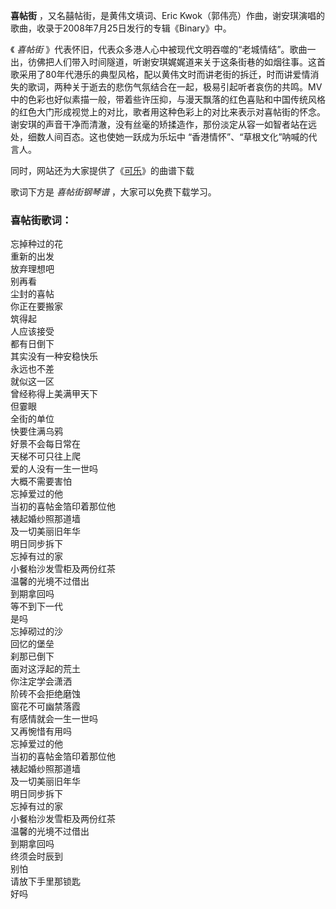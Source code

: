 

**喜帖街** ，又名囍帖街，是黄伟文填词、Eric Kwok（郭伟亮）作曲，谢安琪演唱的歌曲，收录于2008年7月25日发行的专辑《Binary》中。

《 _喜帖街_
》代表怀旧，代表众多港人心中被现代文明吞噬的“老城情结”。歌曲一出，彷佛把人们带入时间隧道，听谢安琪娓娓道来关于这条街巷的如烟往事。这首歌采用了80年代港乐的典型风格，配以黄伟文时而讲老街的拆迁，时而讲爱情消失的歌词，两种关于逝去的悲伤气氛结合在一起，极易引起听者哀伤的共鸣。MV中的色彩也好似素描一般，带着些许压抑，与漫天飘落的红色喜贴和中国传统风格的红色大门形成视觉上的对比，歌者用这种色彩上的对比来表示对喜帖街的怀念。谢安琪的声音干净而清澈，没有丝毫的矫揉造作，那份淡定从容一如智者站在远处，细数人间百态。这也使她一跃成为乐坛中
“香港情怀”、“草根文化”呐喊的代言人。

同时，网站还为大家提供了《[可乐](Music-9006-可乐-谢安琪.html "可乐")》的曲谱下载

歌词下方是 _喜帖街钢琴谱_ ，大家可以免费下载学习。

### 喜帖街歌词：

忘掉种过的花  
重新的出发  
放弃理想吧  
别再看  
尘封的喜帖  
你正在要搬家  
筑得起  
人应该接受  
都有日倒下  
其实没有一种安稳快乐  
永远也不差  
就似这一区  
曾经称得上美满甲天下  
但霎眼  
全街的单位  
快要住满乌鸦  
好景不会每日常在  
天梯不可只往上爬  
爱的人没有一生一世吗  
大概不需要害怕  
忘掉爱过的他  
当初的喜帖金箔印着那位他  
裱起婚纱照那道墙  
及一切美丽旧年华  
明日同步拆下  
忘掉有过的家  
小餐枱沙发雪柜及两份红茶  
温馨的光境不过借出  
到期拿回吗  
等不到下一代  
是吗  
忘掉砌过的沙  
回忆的堡垒  
刹那已倒下  
面对这浮起的荒土  
你注定学会潇洒  
阶砖不会拒绝磨蚀  
窗花不可幽禁落霞  
有感情就会一生一世吗  
又再惋惜有用吗  
忘掉爱过的他  
当初的喜帖金箔印着那位他  
裱起婚纱照那道墙  
及一切美丽旧年华  
明日同步拆下  
忘掉有过的家  
小餐枱沙发雪柜及两份红茶  
温馨的光境不过借出  
到期拿回吗  
终须会时辰到  
别怕  
请放下手里那锁匙  
好吗

